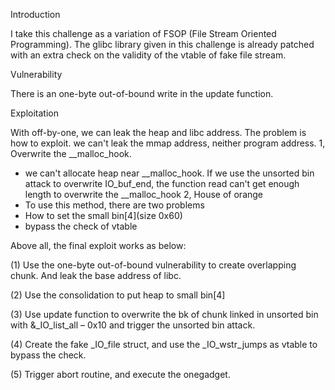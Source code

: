 Introduction

I take this challenge as a variation of FSOP (File Stream Oriented Programming). 
The glibc library given in this challenge is already patched with an extra check on the validity of the vtable of fake file stream. 

Vulnerability

There is an one-byte out-of-bound write in the update function. 

Exploitation

With off-by-one, we can leak the heap and libc address.
The problem is how to exploit. we can't leak the mmap address, neither program address.
1, Overwrite the __malloc_hook.
- we can't allocate heap near __malloc_hook. If we use the unsorted bin attack to overwrite IO_buf_end, the function read can't get enough length to overwrite the __malloc_hook
2, House of orange
- To use this method, there are two problems
- How to set the small bin[4](size 0x60)
- bypass the check of vtable

Above all, the final exploit works as below:

(1) Use the one-byte out-of-bound vulnerability to create overlapping chunk. And leak the base address of libc.

(2) Use the consolidation to put heap to small bin[4]

(3) Use update function to overwrite the bk of chunk linked in unsorted bin with &_IO_list_all – 0x10 and trigger the unsorted bin attack.

(4) Create the fake _IO_file struct, and use the _IO_wstr_jumps as vtable to bypass the check.

(5) Trigger abort routine, and execute the onegadget.
